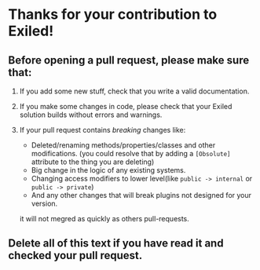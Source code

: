 # Thanks for your contribution to Exiled!

## Before opening a pull request, please make sure that:

1. If you add some new stuff, check that you write a valid documentation.
2. If you make some changes in code, please check that your Exiled solution builds without errors and warnings.
3. If your pull request contains *breaking* changes like:
    * Deleted/renaming methods/properties/classes and other modifications.
        (you could resolve that by adding a `[Obsolute]` attribute to the thing you are deleting)
    * Big change in the logic of any existing systems.
    * Changing access modifiers to lower level(like `public -> internal` or `public -> private`)
    * And any other changes that will break plugins not designed for your version.

    it will not megred as quickly as others pull-requests.

## Delete all of this text if you have read it and checked your pull request.